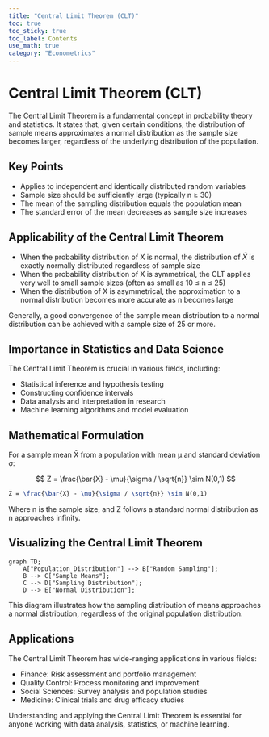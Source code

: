 ```yaml
---
title: "Central Limit Theorem (CLT)"
toc: true
toc_sticky: true
toc_label: Contents
use_math: true
category: "Econometrics" 
---
```

# Central Limit Theorem (CLT)

The Central Limit Theorem is a fundamental concept in probability theory and statistics. It states that, given certain conditions, the distribution of sample means approximates a normal distribution as the sample size becomes larger, regardless of the underlying distribution of the population.

## Key Points

- Applies to independent and identically distributed random variables
- Sample size should be sufficiently large (typically n ≥ 30)
- The mean of the sampling distribution equals the population mean
- The standard error of the mean decreases as sample size increases

## **Applicability of the Central Limit Theorem**

- When the probability distribution of X is normal, the distribution of $\bar{X}$ is exactly normally distributed regardless of sample size
- When the probability distribution of X is symmetrical, the CLT applies very well to small sample sizes (often as small as 10 ≤ n ≤ 25)
- When the distribution of X is asymmetrical, the approximation to a normal distribution becomes more accurate as n becomes large

Generally, a good convergence of the sample mean distribution to a normal distribution can be achieved with a sample size of 25 or more.

## Importance in Statistics and Data Science

The Central Limit Theorem is crucial in various fields, including:

- Statistical inference and hypothesis testing
- Constructing confidence intervals
- Data analysis and interpretation in research
- Machine learning algorithms and model evaluation

## Mathematical Formulation

For a sample mean X̄ from a population with mean μ and standard deviation σ:

$$
Z = \frac{\bar{X} - \mu}{\sigma / \sqrt{n}} \sim N(0,1)
$$
 
```latex
Z = \frac{\bar{X} - \mu}{\sigma / \sqrt{n}} \sim N(0,1)
```

Where n is the sample size, and Z follows a standard normal distribution as n approaches infinity.

## Visualizing the Central Limit Theorem

```mermaid
graph TD;
    A["Population Distribution"] --> B["Random Sampling"];
    B --> C["Sample Means"];
    C --> D["Sampling Distribution"];
    D --> E["Normal Distribution"];
```

This diagram illustrates how the sampling distribution of means approaches a normal distribution, regardless of the original population distribution.

## Applications

The Central Limit Theorem has wide-ranging applications in various fields:

- Finance: Risk assessment and portfolio management
- Quality Control: Process monitoring and improvement
- Social Sciences: Survey analysis and population studies
- Medicine: Clinical trials and drug efficacy studies

Understanding and applying the Central Limit Theorem is essential for anyone working with data analysis, statistics, or machine learning.